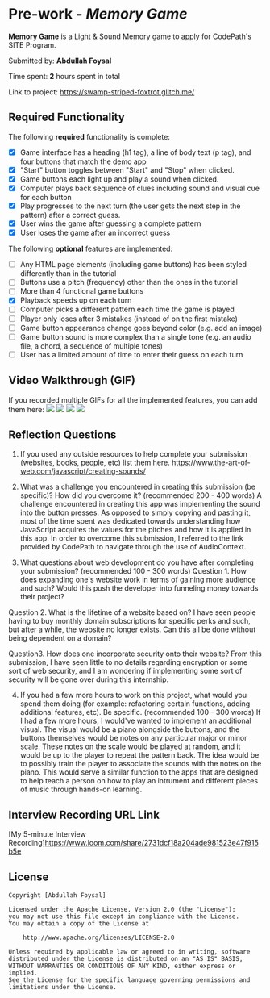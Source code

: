 # Pre-work - *Memory Game*

**Memory Game** is a Light & Sound Memory game to apply for CodePath's SITE Program. 

Submitted by: **Abdullah Foysal**

Time spent: **2** hours spent in total

Link to project: https://swamp-striped-foxtrot.glitch.me/

## Required Functionality

The following **required** functionality is complete:

* [x] Game interface has a heading (h1 tag), a line of body text (p tag), and four buttons that match the demo app
* [x] "Start" button toggles between "Start" and "Stop" when clicked. 
* [x] Game buttons each light up and play a sound when clicked. 
* [x] Computer plays back sequence of clues including sound and visual cue for each button
* [x] Play progresses to the next turn (the user gets the next step in the pattern) after a correct guess. 
* [x] User wins the game after guessing a complete pattern
* [x] User loses the game after an incorrect guess

The following **optional** features are implemented:

* [ ] Any HTML page elements (including game buttons) has been styled differently than in the tutorial
* [ ] Buttons use a pitch (frequency) other than the ones in the tutorial
* [ ] More than 4 functional game buttons
* [x] Playback speeds up on each turn
* [ ] Computer picks a different pattern each time the game is played
* [ ] Player only loses after 3 mistakes (instead of on the first mistake)
* [ ] Game button appearance change goes beyond color (e.g. add an image)
* [ ] Game button sound is more complex than a single tone (e.g. an audio file, a chord, a sequence of multiple tones)
* [ ] User has a limited amount of time to enter their guess on each turn

## Video Walkthrough (GIF)

If you recorded multiple GIFs for all the implemented features, you can add them here:
![](gif1-link-here)
![](gif2-link-here)
![](gif3-link-here)
![](gif4-link-here)

## Reflection Questions
1. If you used any outside resources to help complete your submission (websites, books, people, etc) list them here. 
https://www.the-art-of-web.com/javascript/creating-sounds/

2. What was a challenge you encountered in creating this submission (be specific)? How did you overcome it? (recommended 200 - 400 words) 
A challenge encountered in creating this app was implementing the sound into the button presses. As opposed to simply copying and pasting it, most of the time spent was dedicated towards understanding how JavaScript acquires the values for the pitches and how it is applied in this app. In order to overcome this submission, I referred to the link provided by CodePath to navigate through the use of AudioContext. 

3. What questions about web development do you have after completing your submission? (recommended 100 - 300 words) 
Question 1. How does expanding one's website work in terms of gaining more audience and such? Would this push the developer into funneling money towards their project?

Question 2. What is the lifetime of a website based on? I have seen people having to buy monthly domain subscriptions for specific perks and such, but after a while, the website no longer exists. Can this all be done without being dependent on a domain?

Question3. How does one incorporate security onto their website? From this submission, I have seen little to no details regarding encryption or some sort of web security, and I am wondering if implementing some sort of security will be gone over during this internship.

4. If you had a few more hours to work on this project, what would you spend them doing (for example: refactoring certain functions, adding additional features, etc). Be specific. (recommended 100 - 300 words) 
If I had a few more hours, I would've wanted to implement an additional visual. The visual would be a piano alongside the buttons, and the buttons themselves would be notes on any particular major or minor scale. These notes on the scale would be played at random, and it would be up to the player to repeat the pattern back. The idea would be to possibly train the player to associate the sounds with the notes on the piano. This would serve a similar function to the apps that are designed to help teach a person on how to play an intrument and different pieces of music through hands-on learning. 



## Interview Recording URL Link

[My 5-minute Interview Recording]https://www.loom.com/share/2731dcf18a204ade981523e47f915b5e


## License

    Copyright [Abdullah Foysal]

    Licensed under the Apache License, Version 2.0 (the "License");
    you may not use this file except in compliance with the License.
    You may obtain a copy of the License at

        http://www.apache.org/licenses/LICENSE-2.0

    Unless required by applicable law or agreed to in writing, software
    distributed under the License is distributed on an "AS IS" BASIS,
    WITHOUT WARRANTIES OR CONDITIONS OF ANY KIND, either express or implied.
    See the License for the specific language governing permissions and
    limitations under the License.
